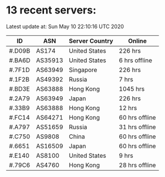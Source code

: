 # 13 recent servers:

Latest update at: Sun May 10 22:10:16 UTC 2020

| ID | ASN | Server Country | Online |
| -- | --- | -------------- | ------ |
| #.D09B | AS174 | United States | 226 hrs |
| #.BA6D | AS35913 | United States | 6 hrs offline |
| #.7F1D | AS63949 | Singapore | 226 hrs |
| #.1F2B | AS49392 | Russia | 7 hrs |
| #.BD3E | AS63888 | Hong Kong | 1045 hrs |
| #.2A79 | AS63949 | Japan | 226 hrs |
| #.33B9 | AS63888 | Hong Kong | 12 hrs |
| #.FC14 | AS64271 | Hong Kong | 60 hrs offline |
| #.A797 | AS51659 | Russia | 31 hrs offline |
| #.C750 | AS9808 | China | 60 hrs offline |
| #.6651 | AS16509 | Japan | 60 hrs offline |
| #.E140 | AS8100 | United States | 9 hrs |
| #.79C6 | AS4760 | Hong Kong | 28 hrs offline |

